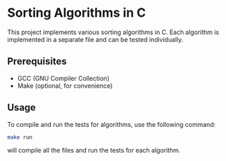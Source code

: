 # Sorting Algorithms in C

This project implements various sorting algorithms in C. Each algorithm is implemented in a separate file and can be tested individually.

## Prerequisites

- GCC (GNU Compiler Collection)
- Make (optional, for convenience)

## Usage

To compile and run the tests for algorithms, use the following command:

```bash
make run
```

will compile all the files and run the tests for each algorithm.
